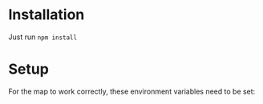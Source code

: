 # Installation
Just run `npm install`

# Setup
For the map to work correctly, these environment variables need to be set:
